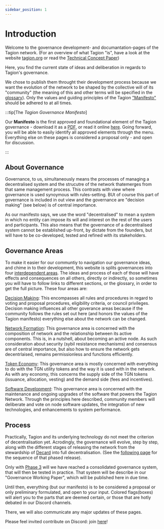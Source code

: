 ```yaml
---
sidebar_position: 1
---
```


# Introduction

Welcome to the governance development- and documantation-pages of the Tagion network.
(For an overview of what Tagion "is", have a look at the website [tagion.org](https://tagion.org) or read the [Technical Concept Paper](https://www.tagion.org/resources/tagion-whitepaper.pdf))

Here, you find the current state of ideas and deliberation in regards to Tagion's governance. 

We chose to publish them throught their development process because we want the evolution of the network to be shaped by the collective will of its "community" (the meaning of this and other terms will be specified in the [glossary](./glossary)). Only the values and guiding principles of the Tagion ["Manifesto"](./manifesto) should be adhered to at all times. 

:::tip[The _Tagion Governance Manifesto_]

Our **Manifesto** is the first approved and foundational element of the Tagion governance - download it as a [PDF](https://www.tagion.org/resources/tagion-manifesto.pdf), or read it online [here](./intro/manifesto). 
Going forward, you will be able to easily identify all approved elements through the menu. Everything else on these pages is considered a proposal only - and open for discussion. 

:::

## About Governance

Governance, to us, simultaneously means the processes of managing a decentralised system and the strucutre of the network thatemerges from that same management process. This contrasts with view where governance is used synoymous with rules-setting. BUt of course this part of governance is included in out view and the governance are "decision making" (see below) is of central importance.

As our manifesto says, we use the word "decentralised" to mean a system in which no entity can impose its will and interest on the rest of the users and participants. This also means that the governance of a decentralised system cannot be established up-front, by dictate from the founders, but will have to be co-developed, tested and refined with its stakeholders. 

## Governance Areas 

To make it easier for our communtiy to navigation our governance ideas, and chime in to their development, this website is splits governances into four [interdependent areas](./governance_areas). The ideas and process of each of those will have effects and consequences on all others, directly or indirectly, so sometimes you will have to follow links to different sections, or the glossary, in order to get the full picture. 
These four areas are: 

[Decision Making](/gov/governance_areas/decision_making): This encompasses all rules and procedures in regard to voting and proposal procedures, eligibility criteria, or council privileges. Decision making influences all other goverance areas because if the community follows the rules set out here (and honors the values of the Tagion manifesto) everything else about the network can be changed.  

[Network  Formation](/gov/governance_areas/network_formation): This governance area is concerned with the composition of network and the relationship between its active components. This is, in a nutshell, about becoming an active node. As such consideration about security (sybil resistance mechanisms) and consensus are of central importance, but also how to ensure the network gets decentrlaised, remains permissionless and functions efficiently. 

[Token Economy](/gov/governance_areas/token_economy): This governance area is mostly concerned with everything to do with the TGN utility tokens and the way it is used with in the network. As with any economy, this concerns the supply side of the TGN tokens (issuance, allocation, vesting) and the demand side (fees and incentives). 

[Software Development](/gov/governance_areas/software_development): This governance area is concerned with the maintenance and ongoing upgrades of the software that powers the Tagion Network. Through the principles here described, community members will deliberate and vote on node software updates, the integration of new technologies, and enhancements to system performance. 


## Process

Practically, Tagion and its underlying technology do not meet the criterion of decentralisation yet. Acrodingly, the governance will evolve, step by step, along with the different stages of releasing the network from the stewardship of [Decard](https://www.tagion.org/about/) into full decentralisation. (See the [following page](/gov/intro/phased_release) for the sequence of that phased release).

Only with [Phase 3](/gov/intro/phased_release.md#3-curated-release) will we have reached a consolidated governance system, that will then be tested in practice. That system will be describe in our "Governance Working Paper", which will be published here in due time. 

Until then, everything (but our manifesto) is to be considered a proposal or only preliminary formulated, and open to your input. Colored flags(boxes) will alert you to the parts that are deemed certain, or those that are hotly debated in our Discord channels.

There, we will also communicate any major updates of these pages.

Please feel invited contribute on Discord: join [here](https://discord.gg/wE4AA64a)!
